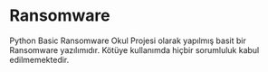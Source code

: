 # Ransomware
Python Basic Ransomware
Okul Projesi olarak yapılmış basit bir Ransomware yazılımıdır.
Kötüye kullanımda hiçbir sorumluluk kabul edilmemektedir.

